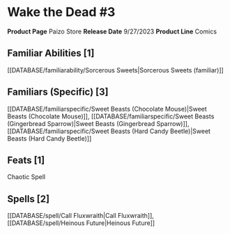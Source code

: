 ﻿---
id: '212'
name: Wake the Dead 3
rarity: Common
rus_type_level: null
source: null
trait: null
type: Source

---
# Wake the Dead #3

**Product Page** Paizo Store
**Release Date** 9/27/2023
**Product Line** Comics

## Familiar Abilities [1]

[[DATABASE/familiarability/Sorcerous Sweets|Sorcerous Sweets (familiar)]]

## Familiars (Specific) [3]

[[DATABASE/familiarspecific/Sweet Beasts (Chocolate Mouse)|Sweet Beasts (Chocolate Mouse)]], [[DATABASE/familiarspecific/Sweet Beasts (Gingerbread Sparrow)|Sweet Beasts (Gingerbread Sparrow)]], [[DATABASE/familiarspecific/Sweet Beasts (Hard Candy Beetle)|Sweet Beasts (Hard Candy Beetle)]]

## Feats [1]

Chaotic Spell

## Spells [2]

[[DATABASE/spell/Call Fluxwraith|Call Fluxwraith]], [[DATABASE/spell/Heinous Future|Heinous Future]]